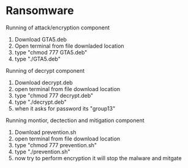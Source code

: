 # Ransomware
Running of attack/encryption component 
1. Download GTA5.deb
2. Open terminal from file downladed location 
3. type "chmod 777 GTA5.deb"
4. type "./GTA5.deb"

Running of decrypt component 
1. Download decrypt.deb
2. open terminal from file download location
3. type "chmod 777 decrypt.deb"
4. type "./decrypt.deb"
5. when it asks for password its "group13"

Running montior, dectection and mitigation component 
1. Download prevention.sh
2. open terminal from file download location
3. type "chmod 777 prevention.sh"
4. type "./prevention.sh"
5. now try to perform encryption it will stop the malware and mitgate  
